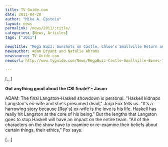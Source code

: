 ```yaml
---
title: TV Guide.com
date: 2011-04-20
author: "Mika A. Epstein"
layout: news
permalink: /news/2011/:title/
categories: [News, Articles]
tags: ["2011"]

newstitle: "Mega Buzz: Gunshots on Castle, Chloe's Smallville Return and Bones' Big Finish  "
newsauthor: Adam Bryant and Natalie Abrams
newssource: TV Guide.com
newsurl: http://www.tvguide.com/News/MegaBuzz-Castle-Smallville-Bones-1032052.aspx

---
```


[...]

**Got anything good about the CSI finale? - Jason**

ADAM: The final Langston-Haskell showdown is personal. "Haskell kidnaps Langston's ex-wife and she's presumed dead," Jorja Fox tells us. "It's a harrowing story because [Ray's] ex-wife is the love is his life. Haskell has really hit Langston at the core of his being." But the lengths that Langston goes to stop Haskell will have an impact on the entire team. "All of the characters on the show have to examine or re-examine their beliefs about certain things, their ethics," Fox says.

[...]
